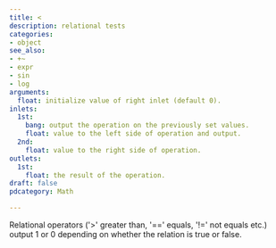 ```yaml
---
title: <
description: relational tests
categories:
- object
see_also:
- +~
- expr
- sin
- log
arguments:
  float: initialize value of right inlet (default 0).
inlets:
  1st:
    bang: output the operation on the previously set values.
    float: value to the left side of operation and output.
  2nd:
    float: value to the right side of operation.
outlets:
  1st:
    float: the result of the operation.
draft: false
pdcategory: Math

---
```

Relational operators ('>' greater than, '==' equals, '!=' not equals etc.) output 1 or 0 depending on whether the relation is true or false.
